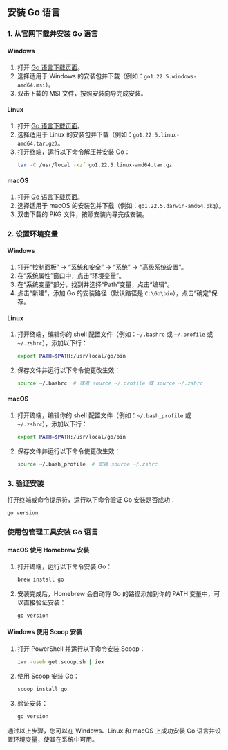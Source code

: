
## 安装 Go 语言

### 1. 从官网下载并安装 Go 语言

#### Windows
1. 打开 [Go 语言下载页面](https://golang.org/dl/)。
2. 选择适用于 Windows 的安装包并下载（例如：`go1.22.5.windows-amd64.msi`）。
3. 双击下载的 MSI 文件，按照安装向导完成安装。

#### Linux
1. 打开 [Go 语言下载页面](https://golang.org/dl/)。
2. 选择适用于 Linux 的安装包并下载（例如：`go1.22.5.linux-amd64.tar.gz`）。
3. 打开终端，运行以下命令解压并安装 Go：
   ```sh
   tar -C /usr/local -xzf go1.22.5.linux-amd64.tar.gz
   ```

#### macOS
1. 打开 [Go 语言下载页面](https://golang.org/dl/)。
2. 选择适用于 macOS 的安装包并下载（例如：`go1.22.5.darwin-amd64.pkg`）。
3. 双击下载的 PKG 文件，按照安装向导完成安装。

### 2. 设置环境变量

#### Windows
1. 打开“控制面板” -> “系统和安全” -> “系统” -> “高级系统设置”。
2. 在“系统属性”窗口中，点击“环境变量”。
3. 在“系统变量”部分，找到并选择“Path”变量，点击“编辑”。
4. 点击“新建”，添加 Go 的安装路径（默认路径是 `C:\Go\bin`），点击“确定”保存。

#### Linux
1. 打开终端，编辑你的 shell 配置文件（例如：`~/.bashrc` 或 `~/.profile` 或 `~/.zshrc`），添加以下行：
   ```sh
   export PATH=$PATH:/usr/local/go/bin
   ```
2. 保存文件并运行以下命令使更改生效：
   ```sh
   source ~/.bashrc  # 或者 source ~/.profile 或 source ~/.zshrc
   ```

#### macOS
1. 打开终端，编辑你的 shell 配置文件（例如：`~/.bash_profile` 或 `~/.zshrc`），添加以下行：
   ```sh
   export PATH=$PATH:/usr/local/go/bin
   ```
2. 保存文件并运行以下命令使更改生效：
   ```sh
   source ~/.bash_profile  # 或者 source ~/.zshrc
   ```

### 3. 验证安装
打开终端或命令提示符，运行以下命令验证 Go 安装是否成功：
```sh
go version
```

### 使用包管理工具安装 Go 语言

#### macOS 使用 Homebrew 安装
1. 打开终端，运行以下命令安装 Go：
   ```sh
   brew install go
   ```
2. 安装完成后，Homebrew 会自动将 Go 的路径添加到你的 PATH 变量中，可以直接验证安装：
   ```sh
   go version
   ```

#### Windows 使用 Scoop 安装
1. 打开 PowerShell 并运行以下命令安装 Scoop：
   ```sh
   iwr -useb get.scoop.sh | iex
   ```
2. 使用 Scoop 安装 Go：
   ```sh
   scoop install go
   ```
3. 验证安装：
   ```sh
   go version
   ```

通过以上步骤，您可以在 Windows、Linux 和 macOS 上成功安装 Go 语言并设置环境变量，使其在系统中可用。